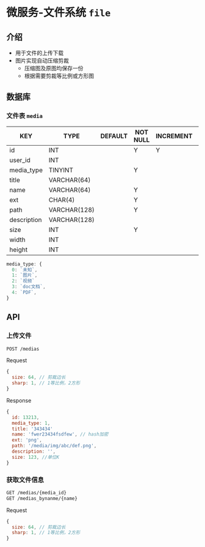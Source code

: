 # 微服务-文件系统 `file`

## 介绍

- 用于文件的上传下载
- 图片实现自动压缩剪裁
  - 压缩图及原图均保存一份
  - 根据需要剪裁等比例或方形图

## 数据库

### 文件表 `media`

| KEY         | TYPE         | DEFAULT | NOT NULL | INCREMENT | PRIMARY | FOREIGN | NOTICE |
|-------------|--------------|---------|----------|-----------|---------|---------|--------|
| id          | INT          |         | Y        | Y         | Y       |         |        |
| user_id     | INT          |         |          |           |         | Y       |        |
| media_type  | TINYINT      |         | Y        |           |         |         |        |
| title       | VARCHAR(64)  |         |          |           |         |         |        |
| name        | VARCHAR(64)  |         | Y        |           |         |         |        |
| ext         | CHAR(4)      |         | Y        |           |         |         |        |
| path        | VARCHAR(128) |         | Y        |           |         |         |        |
| description | VARCHAR(128) |         |          |           |         |         |        |
| size        | INT          |         | Y        |           |         |         |        |
| width       | INT          |         |          |           |         |         |        |
| height      | INT          |         |          |           |         |         |        |

```js
media_type: {
  0: `未知`,
  1: `图片`,
  2: `视频`
  3: `doc文档`,
  4: `PDF`,
}
```

## API

### 上传文件

```sh
POST /medias
```

Request

```js
{
  size: 64, // 剪裁边长
  sharp: 1, // 1等比例，2方形
}
```

Response

```js
{
  id: 13213,
  media_type: 1,
  title: '343434'
  name: 'fwer23434fsdfew', // hash加密
  ext: 'png',
  path: '/media/img/abc/def.png',
  description: '',
  size: 123, //单位K
}
```

### 获取文件信息

```sh
GET /medias/{media_id}
GET /medias_bynanme/{name}
```

Request

```js
{
  size: 64, // 剪裁边长
  sharp: 1, // 1等比例，2方形
}
```
